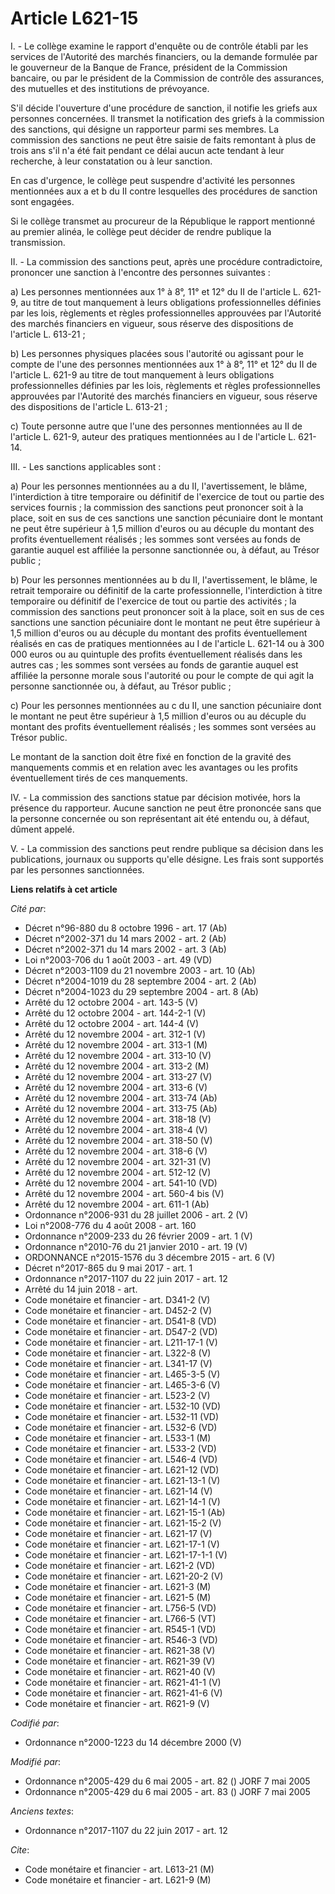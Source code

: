 # Article L621-15

I. - Le collège examine le rapport d'enquête ou de contrôle établi par les services de l'Autorité des marchés financiers, ou
la demande formulée par le gouverneur de la Banque de France, président de la Commission bancaire, ou par le président de la
Commission de contrôle des assurances, des mutuelles et des institutions de prévoyance.

S'il décide l'ouverture d'une procédure de sanction, il notifie les griefs aux personnes concernées. Il transmet la
notification des griefs à la commission des sanctions, qui désigne un rapporteur parmi ses membres. La commission des
sanctions ne peut être saisie de faits remontant à plus de trois ans s'il n'a été fait pendant ce délai aucun acte tendant à
leur recherche, à leur constatation ou à leur sanction.

En cas d'urgence, le collège peut suspendre d'activité les personnes mentionnées aux a et b du II contre lesquelles des
procédures de sanction sont engagées.

Si le collège transmet au procureur de la République le rapport mentionné au premier alinéa, le collège peut décider de
rendre publique la transmission.

II. - La commission des sanctions peut, après une procédure contradictoire, prononcer une sanction à l'encontre des personnes
suivantes :

a) Les personnes mentionnées aux 1° à 8°, 11° et 12° du II de l'article L. 621-9, au titre de tout manquement à leurs
obligations professionnelles définies par les lois, règlements et règles professionnelles approuvées par l'Autorité des
marchés financiers en vigueur, sous réserve des dispositions de l'article L. 613-21 ;

b) Les personnes physiques placées sous l'autorité ou agissant pour le compte de l'une des personnes mentionnées aux 1° à 8°,
11° et 12° du II de l'article L. 621-9 au titre de tout manquement à leurs obligations professionnelles définies par les
lois, règlements et règles professionnelles approuvées par l'Autorité des marchés financiers en vigueur, sous réserve des
dispositions de l'article L. 613-21 ;

c) Toute personne autre que l'une des personnes mentionnées au II de l'article L. 621-9, auteur des pratiques mentionnées au
I de l'article L. 621-14.

III. - Les sanctions applicables sont :

a) Pour les personnes mentionnées au a du II, l'avertissement, le blâme, l'interdiction à titre temporaire ou définitif de
l'exercice de tout ou partie des services fournis ; la commission des sanctions peut prononcer soit à la place, soit en sus
de ces sanctions une sanction pécuniaire dont le montant ne peut être supérieur à 1,5 million d'euros ou au décuple du
montant des profits éventuellement réalisés ; les sommes sont versées au fonds de garantie auquel est affiliée la personne
sanctionnée ou, à défaut, au Trésor public ;

b) Pour les personnes mentionnées au b du II, l'avertissement, le blâme, le retrait temporaire ou définitif de la carte
professionnelle, l'interdiction à titre temporaire ou définitif de l'exercice de tout ou partie des activités ; la commission
des sanctions peut prononcer soit à la place, soit en sus de ces sanctions une sanction pécuniaire dont le montant ne peut
être supérieur à 1,5 million d'euros ou au décuple du montant des profits éventuellement réalisés en cas de pratiques
mentionnées au I de l'article L. 621-14 ou à 300 000 euros ou au quintuple des profits éventuellement réalisés dans les
autres cas ; les sommes sont versées au fonds de garantie auquel est affiliée la personne morale sous l'autorité ou pour le
compte de qui agit la personne sanctionnée ou, à défaut, au Trésor public ;

c) Pour les personnes mentionnées au c du II, une sanction pécuniaire dont le montant ne peut être supérieur à 1,5 million
d'euros ou au décuple du montant des profits éventuellement réalisés ; les sommes sont versées au Trésor public.

Le montant de la sanction doit être fixé en fonction de la gravité des manquements commis et en relation avec les avantages
ou les profits éventuellement tirés de ces manquements.

IV. - La commission des sanctions statue par décision motivée, hors la présence du rapporteur. Aucune sanction ne peut être
prononcée sans que la personne concernée ou son représentant ait été entendu ou, à défaut, dûment appelé.

V. - La commission des sanctions peut rendre publique sa décision dans les publications, journaux ou supports qu'elle
désigne. Les frais sont supportés par les personnes sanctionnées.

**Liens relatifs à cet article**

_Cité par_:

  - Décret n°96-880 du 8 octobre 1996 - art. 17 (Ab)
  - Décret n°2002-371 du 14 mars 2002 - art. 2 (Ab)
  - Décret n°2002-371 du 14 mars 2002 - art. 3 (Ab)
  - Loi n°2003-706 du 1 août 2003 - art. 49 (VD)
  - Décret n°2003-1109 du 21 novembre 2003 - art. 10 (Ab)
  - Décret n°2004-1019 du 28 septembre 2004 - art. 2 (Ab)
  - Décret n°2004-1023 du 29 septembre 2004 - art. 8 (Ab)
  - Arrêté du 12 octobre 2004 - art. 143-5 (V)
  - Arrêté du 12 octobre 2004 - art. 144-2-1 (V)
  - Arrêté du 12 octobre 2004 - art. 144-4 (V)
  - Arrêté du 12 novembre 2004 - art. 312-1 (V)
  - Arrêté du 12 novembre 2004 - art. 313-1 (M)
  - Arrêté du 12 novembre 2004 - art. 313-10 (V)
  - Arrêté du 12 novembre 2004 - art. 313-2 (M)
  - Arrêté du 12 novembre 2004 - art. 313-27 (V)
  - Arrêté du 12 novembre 2004 - art. 313-6 (V)
  - Arrêté du 12 novembre 2004 - art. 313-74 (Ab)
  - Arrêté du 12 novembre 2004 - art. 313-75 (Ab)
  - Arrêté du 12 novembre 2004 - art. 318-18 (V)
  - Arrêté du 12 novembre 2004 - art. 318-4 (V)
  - Arrêté du 12 novembre 2004 - art. 318-50 (V)
  - Arrêté du 12 novembre 2004 - art. 318-6 (V)
  - Arrêté du 12 novembre 2004 - art. 321-31 (V)
  - Arrêté du 12 novembre 2004 - art. 512-12 (V)
  - Arrêté du 12 novembre 2004 - art. 541-10 (VD)
  - Arrêté du 12 novembre 2004 - art. 560-4 bis (V)
  - Arrêté du 12 novembre 2004 - art. 611-1 (Ab)
  - Ordonnance n°2006-931 du 28 juillet 2006 - art. 2 (V)
  - Loi n°2008-776 du 4 août 2008 - art. 160
  - Ordonnance n°2009-233 du 26 février 2009 - art. 1 (V)
  - Ordonnance n°2010-76 du 21 janvier 2010 - art. 19 (V)
  - ORDONNANCE n°2015-1576 du 3 décembre 2015 - art. 6 (V)
  - Décret n°2017-865 du 9 mai 2017 - art. 1
  - Ordonnance n°2017-1107 du 22 juin 2017 - art. 12
  - Arrêté du 14 juin 2018 - art.
  - Code monétaire et financier - art. D341-2 (V)
  - Code monétaire et financier - art. D452-2 (V)
  - Code monétaire et financier - art. D541-8 (VD)
  - Code monétaire et financier - art. D547-2 (VD)
  - Code monétaire et financier - art. L211-17-1 (V)
  - Code monétaire et financier - art. L322-8 (V)
  - Code monétaire et financier - art. L341-17 (V)
  - Code monétaire et financier - art. L465-3-5 (V)
  - Code monétaire et financier - art. L465-3-6 (V)
  - Code monétaire et financier - art. L523-2 (V)
  - Code monétaire et financier - art. L532-10 (VD)
  - Code monétaire et financier - art. L532-11 (VD)
  - Code monétaire et financier - art. L532-6 (VD)
  - Code monétaire et financier - art. L533-1 (M)
  - Code monétaire et financier - art. L533-2 (VD)
  - Code monétaire et financier - art. L546-4 (VD)
  - Code monétaire et financier - art. L621-12 (VD)
  - Code monétaire et financier - art. L621-13-1 (V)
  - Code monétaire et financier - art. L621-14 (V)
  - Code monétaire et financier - art. L621-14-1 (V)
  - Code monétaire et financier - art. L621-15-1 (Ab)
  - Code monétaire et financier - art. L621-15-2 (V)
  - Code monétaire et financier - art. L621-17 (V)
  - Code monétaire et financier - art. L621-17-1 (V)
  - Code monétaire et financier - art. L621-17-1-1 (V)
  - Code monétaire et financier - art. L621-2 (VD)
  - Code monétaire et financier - art. L621-20-2 (V)
  - Code monétaire et financier - art. L621-3 (M)
  - Code monétaire et financier - art. L621-5 (M)
  - Code monétaire et financier - art. L756-5 (VD)
  - Code monétaire et financier - art. L766-5 (VT)
  - Code monétaire et financier - art. R545-1 (VD)
  - Code monétaire et financier - art. R546-3 (VD)
  - Code monétaire et financier - art. R621-38 (V)
  - Code monétaire et financier - art. R621-39 (V)
  - Code monétaire et financier - art. R621-40 (V)
  - Code monétaire et financier - art. R621-41-1 (V)
  - Code monétaire et financier - art. R621-41-6 (V)
  - Code monétaire et financier - art. R621-9 (V)

_Codifié par_:

  - Ordonnance n°2000-1223 du 14 décembre 2000 (V)

_Modifié par_:

  - Ordonnance n°2005-429 du 6 mai 2005 - art. 82 () JORF 7 mai 2005
  - Ordonnance n°2005-429 du 6 mai 2005 - art. 83 () JORF 7 mai 2005

_Anciens textes_:

  - Ordonnance n°2017-1107 du 22 juin 2017 - art. 12

_Cite_:

  - Code monétaire et financier - art. L613-21 (M)
  - Code monétaire et financier - art. L621-9 (M)

